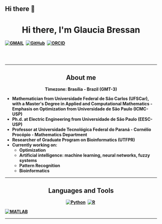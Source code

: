 ## Hi there 👋


<p>
  <h1 align="center"><b>Hi there, I'm Glaucia Bressan</h1>
</p>
<p align="center">

<a href="mailto:galbressan@gmail.com"><img src="https://img.shields.io/badge/Gmail-D14836?style=for-the-badge&logo=gmail&logoColor=white" alt="GMAIL" /></a>&nbsp;
<a href="https://github.com/glauciabressan"><img src="https://img.shields.io/badge/GitHub-100000?style=for-the-badge&logo=github&logoColor=white" alt="GitHub" /></a>&nbsp;
<a href="https://orcid.org/0000-0001-6996-3129"><img src="https://img.shields.io/badge/ORCID-A6CE39?style=for-the-badge&logo=orcid&logoColor=white" alt="ORCID" /></a>&nbsp;
</p>

<p align="center">
</p>

<br />

<br />

---
<h2 align="center">About me </h2>
<p align="center">
Timezone: Brasília - Brazil (GMT-3) 
</p>

- Mathematician from Universidade Federal de São Carlos (UFSCar), with a Master's Degree in Applied and Computational Mathematics - Emphasis on Optimization from Universidade de São Paulo (ICMC-USP)
- Ph.d. at Electric Engineering from Universidade de São Paulo (EESC-USP)
- Professor at Universidade Tecnológica Federal do Paraná  - Cornélio Procópio - Mathematics Department
- Researcher of Graduate Program on Bioinformatics (UTFPR)
- Currently working on:
  - Optimization
  - Artificial intelligence: machine learning, neural networks, fuzzy systems
  - Pattern Recognition
  - Bioinformatics

  
  

---
<h2 align="center">Languages and Tools </h2>
</p>

<p align="center">
<a href="https://www.python.org/"><img src="https://img.shields.io/badge/Python-3776AB?style=for-the-badge&logo=python&logoColor=white" alt="Python" /></a>&nbsp;
<a href="https://www.r-project.org/"><img src="https://img.shields.io/badge/R-276DC3?style=for-the-badge&logo=r&logoColor=white" alt="R" /></a>&nbsp;
</p>
<a href="https://www.mathworks.com//"><img src="https://img.shields.io/badge/MATLAB&logo=r&logoColor=white" alt="MATLAB" /></a>&nbsp;
</p>

---
